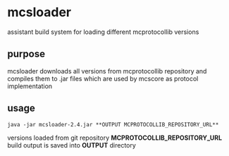 # mcsloader
assistant build system for loading different mcprotocollib versions

## purpose

mcsloader downloads all versions from mcprotocollib repository and compiles them to .jar files
which are used by mcscore as protocol implementation

## usage

`java -jar mcsloader-2.4.jar **OUTPUT MCPROTOCOLLIB_REPOSITORY_URL**`

versions loaded from git repository **MCPROTOCOLLIB_REPOSITORY_URL**
build output is saved into **OUTPUT** directory
